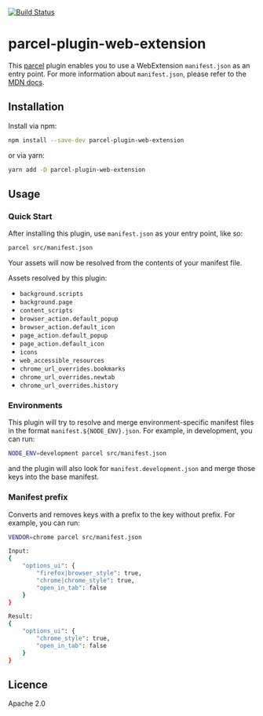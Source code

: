 [![Build Status](https://travis-ci.org/kevincharm/parcel-plugin-web-extension.svg?branch=master)](https://travis-ci.org/kevincharm/parcel-plugin-web-extension)

# parcel-plugin-web-extension

This [parcel](https://github.com/parcel-bundler/parcel) plugin enables you to use a WebExtension `manifest.json` as an entry point. For more information about `manifest.json`, please refer to the [MDN docs](https://developer.mozilla.org/en-US/Add-ons/WebExtensions/manifest.json).

## Installation

Install via npm:
```sh
npm install --save-dev parcel-plugin-web-extension
```
or via yarn:
```sh
yarn add -D parcel-plugin-web-extension
```

## Usage

### Quick Start

After installing this plugin, use `manifest.json` as your entry point, like so:
```sh
parcel src/manifest.json
```
Your assets will now be resolved from the contents of your manifest file.

Assets resolved by this plugin:
- `background.scripts`
- `background.page`
- `content_scripts`
- `browser_action.default_popup`
- `browser_action.default_icon`
- `page_action.default_popup`
- `page_action.default_icon`
- `icons`
- `web_accessible_resources`
- `chrome_url_overrides.bookmarks`
- `chrome_url_overrides.newtab`
- `chrome_url_overrides.history`

### Environments

This plugin will try to resolve and merge environment-specific manifest files in the format `manifest.${NODE_ENV}.json`. For example, in development, you can run:
```sh
NODE_ENV=development parcel src/manifest.json
```
and the plugin will also look for `manifest.development.json` and merge those keys into the base manifest.

### Manifest prefix

Converts and removes keys with a prefix to the key without prefix.
For example, you can run:
```sh
VENDOR=chrome parcel src/manifest.json

Input:
{
    "options_ui": {
        "firefox|browser_style": true,
        "chrome|chrome_style": true,
        "open_in_tab": false
    }
}

Result:
{
    "options_ui": {
        "chrome_style": true,
        "open_in_tab": false
    }
}

```

## Licence

Apache 2.0
